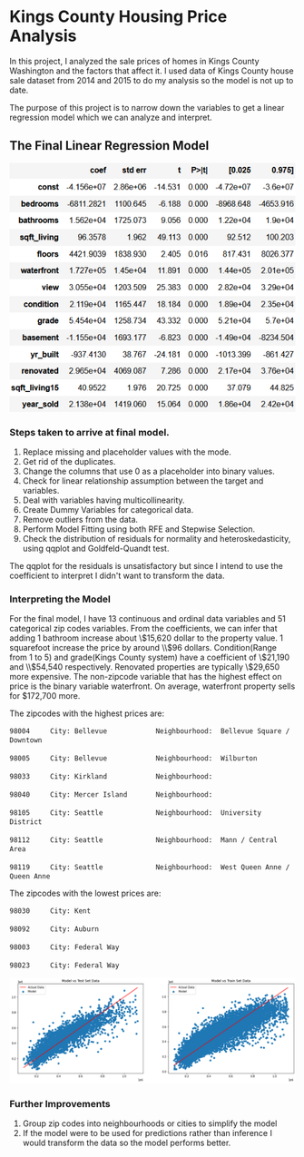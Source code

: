 
# Kings County Housing Price Analysis

In this project, I analyzed the sale prices of homes in Kings County Washington and the factors that affect it. I used data of Kings County house sale dataset from 2014 and 2015 to do my analysis so the model is not up to date.

The purpose of this project is to narrow down the variables to get a linear regression model which we can analyze and interpret.

## The Final Linear Regression Model 

![results](images/modeltable.png)

### Steps taken to arrive at final model.

1. Replace missing and placeholder values with the mode.
2. Get rid of the duplicates.
3. Change the columns that use 0 as a placeholder into binary values.
4. Check for linear relationship assumption between the target and variables.
5. Deal with variables having multicollinearity.
6. Create Dummy Variables for categorical data.
7. Remove outliers from the data.
8. Perform Model Fitting using both RFE and Stepwise Selection.
9. Check the distribution of residuals for normality and heteroskedasticity, using qqplot and Goldfeld-Quandt test.

The qqplot for the residuals is unsatisfactory but since I intend to use the coefficient to interpret I didn't want to transform the data.

### Interpreting the Model

For the final model, I have 13 continuous and ordinal data variables and 51 categorical zip codes variables. From the coefficients, we can infer that adding 1 bathroom increase about \\$15,620 dollar to the property value. 1 squarefoot increase the price by around \\$96 dollars. Condition(Range from 1 to 5) and grade(Kings County system) have a coefficient of \\$21,190 and \\$54,540 respectively. Renovated properties are typically \\$29,650 more expensive. The non-zipcode variable that has the highest effect on price is the binary variable waterfront. On average, waterfront property sells for $172,700 more.

The zipcodes with the highest prices are:

    98004     City: Bellevue            Neighbourhood:  Bellevue Square / Downtown

    98005     City: Bellevue            Neighbourhood:  Wilburton

    98033     City: Kirkland            Neighbourhood:  

    98040     City: Mercer Island       Neighbourhood:  
    
    98105     City: Seattle             Neighbourhood:  University District

    98112     City: Seattle             Neighbourhood:  Mann / Central Area

    98119     City: Seattle             Neighbourhood:  West Queen Anne / Queen Anne
    
The zipcodes with the lowest prices are:

    98030     City: Kent                

    98092     City: Auburn              

    98003     City: Federal Way            

    98023     City: Federal Way       


    

![results](images/graph.png)



### Further Improvements
1. Group zip codes into neighbourhoods or cities to simplify the model
2. If the model were to be used for predictions rather than inference I would transform the data so the model performs better.
